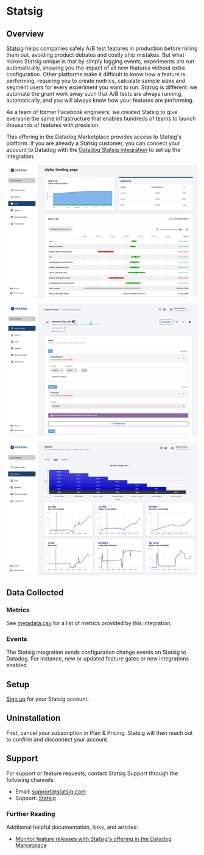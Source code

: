 # Statsig

## Overview

[Statsig][1] helps companies safely A/B test features in production before rolling them out, avoiding product debates and costly ship mistakes. But what makes Statsig unique is that by simply logging events, experiments are run automatically, showing you the impact of all new features without extra configuration. Other platforms make it difficult to know how a feature is performing, requiring you to create metrics, calculate sample sizes and segment users for every experiment you want to run. Statsig is different: we automate the grunt work away such that A/B tests are always running, automatically, and you will always know how your features are performing.

As a team of former Facebook engineers, we created Statsig to give everyone the same infrastructure that enables hundreds of teams to launch thousands of features with precision.

This offering in the Datadog Marketplace provides access to Statsig's platform. If you are already a Statsig customer, you can connect your account to Datadog with the [Datadog Statsig integration][2] to set up the integration.

![Statsig Pulse](images/statsig_pulse.png)

![Statsig Gates](images/statsig_gates.png)

![Statsig Metrics](images/statsig_metrics.png)

## Data Collected

### Metrics

See [metadata.csv][3] for a list of metrics provided by this integration.

### Events

The Statsig integration sends configuration change events on Statsig to Datadog. For instance, new or updated feature gates or new integrations enabled.

## Setup

[Sign up][3] for your Statsig account.

## Uninstallation

First, cancel your subscription in Plan & Pricing. Statsig will then reach out to confirm and disconnect your account.

## Support

For support or feature requests, contact Statsig Support through the following channels:

- Email: [support@statsig.com][4] 
- Support: [Statsig][5]

### Further Reading

Additional helpful documentation, links, and articles:

- [Monitor feature releases with Statsig's offering in the Datadog Marketplace][6]

[1]: https://www.statsig.com
[2]: https://app.datadoghq.com/integrations/statsig
[3]: https://console.statsig.com/sign_up
[4]: mailto:support@statsig.com
[5]: https://www.statsig.com/contact
[6]: https://www.datadoghq.com/blog/feature-monitoring-statsig-datadog-marketplace/

